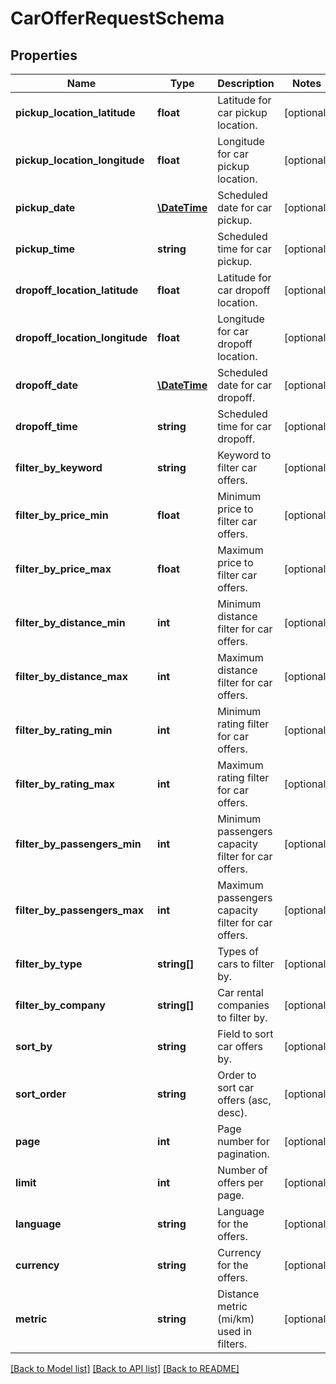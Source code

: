 # CarOfferRequestSchema

## Properties
Name | Type | Description | Notes
------------ | ------------- | ------------- | -------------
**pickup_location_latitude** | **float** | Latitude for car pickup location. | [optional] 
**pickup_location_longitude** | **float** | Longitude for car pickup location. | [optional] 
**pickup_date** | [**\DateTime**](\DateTime.md) | Scheduled date for car pickup. | [optional] 
**pickup_time** | **string** | Scheduled time for car pickup. | [optional] 
**dropoff_location_latitude** | **float** | Latitude for car dropoff location. | [optional] 
**dropoff_location_longitude** | **float** | Longitude for car dropoff location. | [optional] 
**dropoff_date** | [**\DateTime**](\DateTime.md) | Scheduled date for car dropoff. | [optional] 
**dropoff_time** | **string** | Scheduled time for car dropoff. | [optional] 
**filter_by_keyword** | **string** | Keyword to filter car offers. | [optional] 
**filter_by_price_min** | **float** | Minimum price to filter car offers. | [optional] 
**filter_by_price_max** | **float** | Maximum price to filter car offers. | [optional] 
**filter_by_distance_min** | **int** | Minimum distance filter for car offers. | [optional] 
**filter_by_distance_max** | **int** | Maximum distance filter for car offers. | [optional] 
**filter_by_rating_min** | **int** | Minimum rating filter for car offers. | [optional] 
**filter_by_rating_max** | **int** | Maximum rating filter for car offers. | [optional] 
**filter_by_passengers_min** | **int** | Minimum passengers capacity filter for car offers. | [optional] 
**filter_by_passengers_max** | **int** | Maximum passengers capacity filter for car offers. | [optional] 
**filter_by_type** | **string[]** | Types of cars to filter by. | [optional] 
**filter_by_company** | **string[]** | Car rental companies to filter by. | [optional] 
**sort_by** | **string** | Field to sort car offers by. | [optional] 
**sort_order** | **string** | Order to sort car offers (asc, desc). | [optional] 
**page** | **int** | Page number for pagination. | [optional] 
**limit** | **int** | Number of offers per page. | [optional] 
**language** | **string** | Language for the offers. | [optional] 
**currency** | **string** | Currency for the offers. | [optional] 
**metric** | **string** | Distance metric (mi/km) used in filters. | [optional] 

[[Back to Model list]](../../README.md#documentation-for-models) [[Back to API list]](../../README.md#documentation-for-api-endpoints) [[Back to README]](../../README.md)

